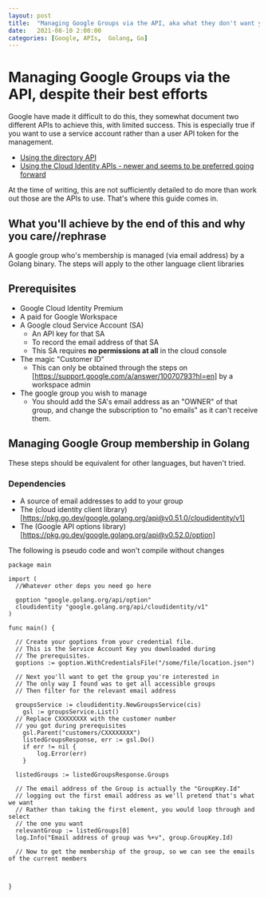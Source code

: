 ```yaml
---
layout: post
title:  "Managing Google Groups via the API, aka what they don't want you to do!"
date:   2021-08-10 2:00:00
categories: [Google, APIs,  Golang, Go]
---
```

# Managing Google Groups via the API, despite their best efforts
Google have made it difficult to do this, they somewhat document two different APIs to achieve this, with limited success. This is especially true if you want to use a service account rather than a user API token for the management.

* [Using the directory API](https://developers.google.com/admin-sdk/directory/v1/guides/manage-groups)
* [Using the Cloud Identity APIs - newer and seems to be preferred going forward](https://cloud.google.com/identity/docs/how-to/create-dynamic-groups)

At the time of writing, this are not sufficiently detailed to do more than work out those are the APIs to use. That's where this guide comes in.

## What you'll achieve by the end of this and why you care//rephrase

A google group who's membership is managed (via email address) by a Golang binary. The steps will apply to the other language client libraries

## Prerequisites
* Google Cloud Identity Premium
* A paid for Google Workspace
* A Google cloud Service Account (SA)
  * An API key for that SA
  * To record the email address of that SA
  * This SA requires **no permissions at all** in the cloud console
* The magic "Customer ID"
  * This can only be obtained through the steps on [https://support.google.com/a/answer/10070793?hl=en] by a workspace admin
* The google group you wish to manage
  * You should add the SA's email address as an "OWNER" of that group, and change the subscription to "no emails" as it can't receive them.

## Managing Google Group membership in Golang
These steps should be equivalent for other languages, but haven't tried.

### Dependencies
* A source of email addresses to add to your group
* The (cloud identity client library)[https://pkg.go.dev/google.golang.org/api@v0.51.0/cloudidentity/v1]
* The (Google API options library)[https://pkg.go.dev/google.golang.org/api@v0.52.0/option]

The following is pseudo code and won't compile without changes

```golang
package main

import (
  //Whatever other deps you need go here

  goption "google.golang.org/api/option"
  cloudidentity "google.golang.org/api/cloudidentity/v1"
)

func main() {

  // Create your goptions from your credential file.
  // This is the Service Account Key you downloaded during
  // The prerequisites.
  goptions := goption.WithCredentialsFile("/some/file/location.json")

  // Next you'll want to get the group you're interested in
  // The only way I found was to get all accessible groups
  // Then filter for the relevant email address

  groupsService := cloudidentity.NewGroupsService(cis)
	gsl := groupsService.List()
  // Replace CXXXXXXXX with the customer number
  // you got during prerequisites
	gsl.Parent("customers/CXXXXXXXX")
	listedGroupsResponse, err := gsl.Do()
	if err != nil {
		log.Error(err)
	}

  listedGroups := listedGroupsResponse.Groups

  // The email address of the Group is actually the "GroupKey.Id"
  // logging out the first email address as we'll pretend that's what we want
  // Rather than taking the first element, you would loop through and select
  // the one you want
  relevantGroup := listedGroups[0]
  log.Info("Email address of group was %+v", group.GroupKey.Id)

  // Now to get the membership of the group, so we can see the emails of the current members
  


}
```


